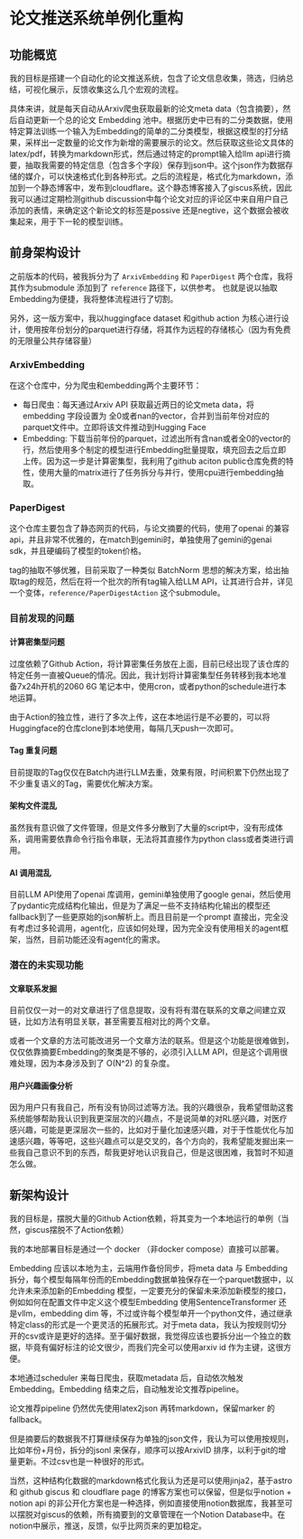 # 论文推送系统单例化重构

## 功能概览

我的目标是搭建一个自动化的论文推送系统，包含了论文信息收集，筛选，归纳总结，可视化展示，反馈收集这么几个宏观的流程。

具体来讲，就是每天自动从Arxiv爬虫获取最新的论文meta data（包含摘要），然后自动更新一个总的论文 Embedding 池中。根据历史中已有的二分类数据，使用特定算法训练一个输入为Embedding的简单的二分类模型，根据这模型的打分结果，采样出一定数量的论文作为新增的需要展示的论文。然后获取这些论文具体的latex/pdf，转换为markdown形式，然后通过特定的prompt输入给llm api进行摘要，抽取我需要的特定信息（包含多个字段）保存到json中。这个json作为数据存储的媒介，可以快速格式化到各种形式。之后的流程是，格式化为markdown，添加到一个静态博客中，发布到cloudflare。这个静态博客接入了giscus系统，因此我可以通过定期检测github discussion中每个论文对应的评论区中来自用户自己添加的表情，来确定这个新论文的标签是possive 还是negtive，这个数据会被收集起来，用于下一轮的模型训练。

## 前身架构设计

之前版本的代码，被我拆分为了 `ArxivEmbedding` 和 `PaperDigest` 两个仓库，我将其作为submodule 添加到了 `reference` 路径下，以供参考。
也就是说以抽取Embedding为便捷，我将整体流程进行了切割。

另外，这一版方案中，我以huggingface dataset 和github action 为核心进行设计，使用按年份划分的parquet进行存储，将其作为远程的存储核心（因为有免费的无限量公共存储容量）

### ArxivEmbedding

在这个仓库中，分为爬虫和embedding两个主要环节：
* 每日爬虫：每天通过Arxiv API 获取最近两日的论文meta data，将embedding 字段设置为 全0或者nan的vector，合并到当前年份对应的parquet文件中。立即将该文件推动到Hugging Face
* Embedding: 下载当前年份的parquet，过滤出所有含nan或者全0的vector的行，然后使用多个制定的模型进行Embedding批量提取，填充回去之后立即上传。因为这一步是计算密集型，我利用了github aciton public仓库免费的特性，使用大量的matrix进行了任务拆分与并行，使用cpu进行embedding抽取。

### PaperDigest

这个仓库主要包含了静态网页的代码，与论文摘要的代码，使用了openai 的兼容api，并且非常不优雅的，在match到gemini时，单独使用了gemini的genai sdk，并且硬编码了模型的token价格。

tag的抽取不够优雅，目前采取了一种类似 BatchNorm 思想的解决方案，给出抽取tag的规范，然后在将一个批次的所有tag输入给LLM API，让其进行合并，详见一个变体，`reference/PaperDigestAction` 这个submodule。

### 目前发现的问题

#### 计算密集型问题

过度依赖了Github Action，将计算密集任务放在上面，目前已经出现了该仓库的特定任务一直被Queue的情况。因此，我计划将计算密集型任务转移到我本地准备7x24h开机的2060 6G 
笔记本中，使用cron，或者python的schedule进行本地运算。

由于Action的独立性，进行了多次上传，这在本地运行是不必要的，可以将Huggingface的仓库clone到本地使用，每隔几天push一次即可。

#### Tag 重复问题

目前提取的Tag仅仅在Batch内进行LLM去重，效果有限，时间积累下仍然出现了不少重复语义的Tag，需要优化解决方案。

#### 架构文件混乱

虽然我有意识做了文件管理，但是文件多分散到了大量的script中，没有形成体系，调用需要依靠命令行指令串联，无法将其直接作为python class或者类进行调用。

#### AI 调用混乱

目前LLM API使用了openai 库调用，gemini单独使用了google genai，然后使用了pydantic完成结构化输出，但是为了满足一些不支持结构化输出的模型还fallback到了一些更原始的json解析上。而且目前是一个prompt 直接出，完全没有考虑过多轮调用，agent化，应该如何处理，因为完全没有使用相关的agent框架，当然，目前功能还没有agent化的需求。

### 潜在的未实现功能

#### 文章联系发掘

目前仅仅一对一的对文章进行了信息提取，没有将有潜在联系的文章之间建立双链，比如方法有明显关联，甚至需要互相对比的两个文章。

或者一个文章的方法可能改进另一个文章方法的联系。但是这个功能是很难做到，仅仅依靠摘要Embedding的聚类是不够的，必须引入LLM API，但是这个调用很难处理，因为本身涉及到了 O(N^2) 的复杂度。

#### 用户兴趣画像分析

因为用户只有我自己，所有没有协同过滤等方法。我的兴趣很杂，我希望借助这套系统能够帮助我认识到我更深层次的兴趣点，不是说简单的对RL感兴趣，对医疗感兴趣，可能是更深层次一些的，比如对于量化加速感兴趣，对于于性能优化与加速感兴趣，等等吧，这些兴趣点可以是交叉的，各个方向的，我希望能发掘出来一些我自己意识不到的东西，帮我更好地认识我自己，但是这很困难，我暂时不知道怎么做。

## 新架构设计

我的目标是，摆脱大量的Github Action依赖，将其变为一个本地运行的单例（当然，giscus摆脱不了Action依赖）

我的本地部署目标是通过一个 docker （非docker compose）直接可以部署。

Embedding 应该以本地为主，云端用作备份同步，将meta data 与 Embedding 拆分，每个模型每隔年份而的Embedding数据单独保存在一个parquet数据中，以允许未来添加新的Embedding 模型，一定要充分的保留未来添加新模型的接口，例如如何在配置文件中定义这个模型Embedding 使用SentenceTransformer 还是vllm，embedding dim 等，不过或许每个模型单开一个python文件，通过继承特定class的形式是一个更灵活的拓展形式。对于meta data，我认为按规则切分开的csv或许是更好的选择。至于偏好数据，我觉得应该也要拆分出一个独立的数据，毕竟有偏好标注的论文很少，而我们完全可以使用arxiv id 作为主键，这很方便。

本地通过scheduler 来每日爬虫，获取metadata 后，自动依次触发Embedding。Embedding 结束之后，自动触发论文推荐pipeline。

论文推荐pipeline 仍然优先使用latex2json 再转markdown，保留marker 的fallback。

但是摘要后的数据我不打算继续保存为单独的json文件，我认为可以使用按规则，比如年份+月份，拆分的jsonl 来保存，顺序可以按ArxivID 排序，以利于git的增量更新。不过csv也是一种很好的形式。

当然，这种结构化数据的markdown格式化我认为还是可以使用jinja2，基于astro 和 github giscus 和 cloudflare page 的博客方案也可以保留，但是似乎notion + notion api 的非公开化方案也是一种选择，例如直接使用notion数据库，我甚至可以摆脱对giscus的依赖，所有摘要到的文章管理在一个Notion Database中。在notion中展示，推送，反馈，似乎比网页来的更加稳定。







